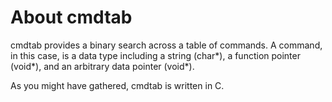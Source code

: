 About cmdtab
============
cmdtab provides a binary search across a table of commands.  A command, in this case, is a data type including a string (char\*), a function pointer (void\*), and an arbitrary data pointer (void\*).

As you might have gathered, cmdtab is written in C.
